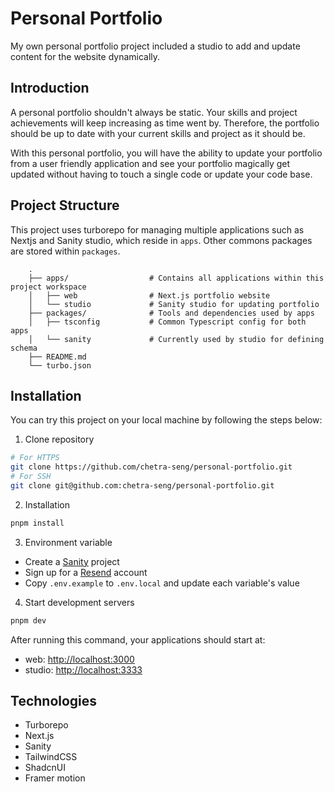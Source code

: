# Personal Portfolio
My own personal portfolio project included a studio to add and update content for the website dynamically.
## Introduction
A personal portfolio shouldn't always be static. Your skills and project achievements will keep increasing as time went by. Therefore, the portfolio should be up to date with your current skills and project as it should be. 

With this personal portfolio, you will have the ability to update your portfolio from a user friendly application and see your portfolio magically get updated without having to touch a single code or update your code base.
## Project Structure
This project uses turborepo for managing multiple applications such as Nextjs and Sanity studio, which reside in `apps`. Other commons packages are stored within `packages`.
```
    .
    ├── apps/                  # Contains all applications within this project workspace
    │   ├── web                # Next.js portfolio website
    │   └── studio             # Sanity studio for updating portfolio
    ├── packages/              # Tools and dependencies used by apps
    │   ├── tsconfig           # Common Typescript config for both apps
    │   └── sanity             # Currently used by studio for defining schema
    ├── README.md
    └── turbo.json
```
## Installation
You can try this project on your local machine by following the steps below:
1. Clone repository
```bash
# For HTTPS
git clone https://github.com/chetra-seng/personal-portfolio.git
# For SSH
git clone git@github.com:chetra-seng/personal-portfolio.git
```

2. Installation
```sh
pnpm install
```

3. Environment variable
- Create a [Sanity](https://www.sanity.io/) project
- Sign up for a [Resend](https://resend.com/) account
- Copy `.env.example` to `.env.local` and update each variable's value

4. Start development servers
```sh
pnpm dev
```
After running this command, your applications should start at:
- web: [http://localhost:3000](https://localhost:3000)
- studio: [http://localhost:3333](http://localhost:3333)

## Technologies
- Turborepo
- Next.js
- Sanity
- TailwindCSS
- ShadcnUI
- Framer motion